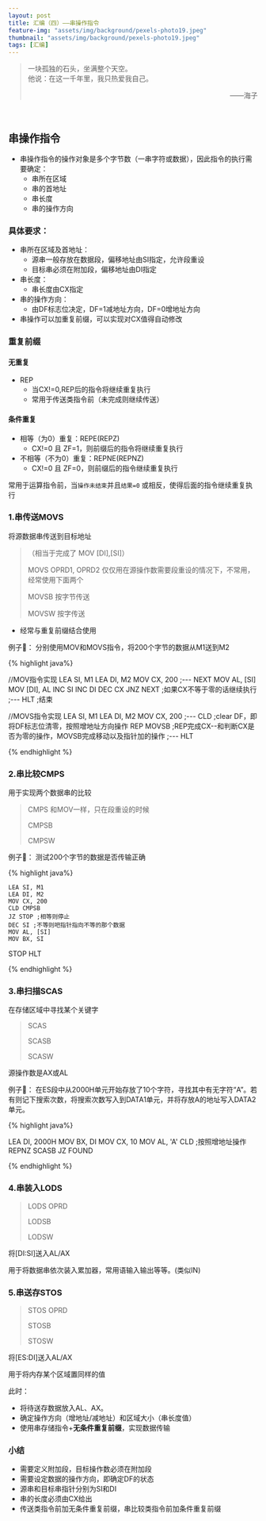 ```yaml
---
layout: post
title: 汇编（四）——串操作指令
feature-img: "assets/img/background/pexels-photo19.jpeg"
thumbnail: "assets/img/background/pexels-photo19.jpeg"
tags: [汇编]
---
```


> 一块孤独的石头，坐满整个天空。 <br>
> 他说：在这一千年里，我只热爱我自己。                          
> <p align="right">——海子</p>

<br>

## 串操作指令

* 串操作指令的操作对象是多个字节数（一串字符或数据），因此指令的执行需要确定：
    * 串所在区域
    * 串的首地址
    * 串长度
    * 串的操作方向

### 具体要求：
* 串所在区域及首地址：
    * 源串一般存放在数据段，偏移地址由SI指定，允许段重设
    * 目标串必须在附加段，偏移地址由DI指定
* 串长度：
    * 串长度由CX指定
* 串的操作方向：
    * 由DF标志位决定，DF=1减地址方向，DF=0增地址方向
* 串操作可以加重复前缀，可以实现对CX值得自动修改

### 重复前缀

#### 无重复

* REP
    * 当CX!=0,REP后的指令将继续重复执行
    * 常用于传送类指令前（未完成则继续传送）

#### 条件重复

* 相等（为0）重复：REPE(REPZ)
    * CX!=0 且 ZF=1，则前缀后的指令将继续重复执行
* 不相等（不为0）重复：REPNE(REPNZ)
    * CX!=0 且 ZF=0，则前缀后的指令继续重复执行

常用于运算指令前，当`操作未结束`并且`结果=0` 或相反，使得后面的指令继续重复执行

### 1.串传送MOVS

将源数据串传送到目标地址

> （相当于完成了 MOV [DI],[SI]）
> 
> MOVS OPRD1, OPRD2 仅仅用在源操作数需要段重设的情况下，不常用，经常使用下面两个
> 
> MOVSB 按字节传送
> 
> MOVSW 按字传送

* 经常与重复前缀结合使用

例子🌰：
分别使用MOV和MOVS指令，将200个字节的数据从M1送到M2

{% highlight java%}

//MOV指令实现
    LEA SI, M1
    LEA DI, M2
    MOV CX, 200
    ;---
NEXT MOV AL, [SI]
    MOV [DI], AL
    INC SI
    INC DI
    DEC CX
    JNZ NEXT ;如果CX不等于零的话继续执行
    ;---
    HLT ;结束

//MOVS指令实现
    LEA SI, M1
    LEA DI, M2
    MOV CX, 200
    ;---
    CLD ;clear DF，即将DF标志位清零，按照增地址方向操作
    REP MOVSB ;REP完成CX--和判断CX是否为零的操作，MOVSB完成移动以及指针加的操作
    ;---
    HLT

{% endhighlight %}


### 2.串比较CMPS

用于实现两个数据串的比较

> CMPS 和MOV一样，只在段重设的时候
> 
> CMPSB 
> 
> CMPSW 

例子🌰：
测试200个字节的数据是否传输正确

{% highlight java%}

    LEA SI, M1
    LEA DI, M2
    MOV CX, 200
    CLD CMPSB
    JZ STOP ;相等则停止
    DEC SI ;不等则吧指针指向不等的那个数据
    MOV AL, [SI]
    MOV BX, SI
STOP HLT
    
{% endhighlight %}


### 3.串扫描SCAS

在存储区域中寻找某个关键字

> SCAS 
> 
> SCASB
> 
> SCASW

源操作数是AX或AL

例子🌰：
在ES段中从2000H单元开始存放了10个字符，寻找其中有无字符“A”。若有则记下搜索次数，将搜索次数写入到DATA1单元，并将存放A的地址写入DATA2单元。

{% highlight java%}

LEA DI, 2000H
MOV BX, DI
MOV CX, 10
MOV AL, 'A'
CLD ;按照增地址操作
REPNZ SCASB
JZ FOUND

{% endhighlight %}



### 4.串装入LODS

> LODS OPRD
> 
> LODSB
> 
> LODSW

将[DI:SI]送入AL/AX

用于将数据串依次装入累加器，常用语输入输出等等。(类似IN)

### 5.串送存STOS

> STOS OPRD
> 
> STOSB
> 
> STOSW

将[ES:DI]送入AL/AX

用于将内存某个区域置同样的值

此时：
* 将待送存数据放入AL、AX。
* 确定操作方向（增地址/减地址）和区域大小（串长度值）
* 使用串存储指令+**无条件重复前缀**，实现数据传输

### 小结

* 需要定义附加段，目标操作数必须在附加段
* 需要设定数据的操作方向，即确定DF的状态
* 源串和目标串指针分别为SI和DI
* 串的长度必须由CX给出
* 传送类指令前加无条件重复前缀，串比较类指令前加条件重复前缀



